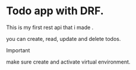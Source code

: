 <h1>Todo app with DRF.</h1>

This is my first rest api that i made .

you can create, read, update and delete todos.


>[!IMPORTANT]
>make sure create and activate virtual environment.
